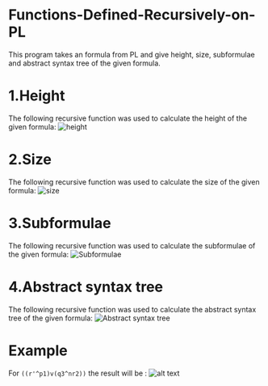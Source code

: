 # Functions-Defined-Recursively-on-PL
This program takes an formula from PL and give height, size, subformulae and abstract syntax tree of the given formula.

# 1.Height
The following recursive function was used to calculate the height of the given formula:
![height](https://scontent.fclj1-1.fna.fbcdn.net/v/t1.15752-9/121673723_363932731619816_6217927571412930643_n.png?_nc_cat=107&_nc_sid=ae9488&_nc_ohc=fxR0hsgmJVEAX8WDAyb&_nc_oc=AQmADOpv6Q8gqzA4c85kQo8PCCyESPyKnUcJUw5puyGQuWagvTIme4WU5Rs8k-WcLWI&_nc_ht=scontent.fclj1-1.fna&oh=4a28254ff8324029b0b722de052f2ac3&oe=5FAFEFEF)

# 2.Size
The following recursive function was used to calculate the size of the given formula:
![size](https://scontent.fclj1-1.fna.fbcdn.net/v/t1.15752-9/121672655_1216153988778936_5567297794546695890_n.png?_nc_cat=111&_nc_sid=ae9488&_nc_ohc=a5L7P6Hg3ekAX-PzjTH&_nc_ht=scontent.fclj1-1.fna&oh=13ee63c4d511a25173c28a4338ec8fd3&oe=5FB07BAD)

# 3.Subformulae
The following recursive function was used to calculate the subformulae of the given formula:
![Subformulae](https://scontent.fclj1-1.fna.fbcdn.net/v/t1.15752-9/121314523_1375785489419663_7007710472018070866_n.png?_nc_cat=108&_nc_sid=ae9488&_nc_ohc=aqcWe5uHwzQAX8f4bY3&_nc_ht=scontent.fclj1-1.fna&oh=0bd6061c0ccf0bf30e4ab998cd27a9d4&oe=5FB13211)

# 4.Abstract syntax tree
The following recursive function was used to calculate the abstract syntax tree of the given formula:
![Abstract syntax tree](https://scontent.fclj1-1.fna.fbcdn.net/v/t1.15752-9/121705802_1071965406601925_4378192744438928151_n.png?_nc_cat=100&_nc_sid=ae9488&_nc_ohc=1_5AdpLFvSMAX_XCXTV&_nc_ht=scontent.fclj1-1.fna&oh=2d92f0afa2f8ff345530aaf5828b6ab8&oe=5FAF4DEE)

# Example
  For   ```((r'^p1)v(q3^nr2))``` the result will be :
  ![alt text](https://scontent.fclj1-1.fna.fbcdn.net/v/t1.15752-9/121775406_345180289925481_8207310638628670752_n.png?_nc_cat=102&_nc_sid=ae9488&_nc_ohc=ZjGEoMg5Pn4AX8R8kB6&_nc_ht=scontent.fclj1-1.fna&oh=da2b51859f74079bcc241a9106b391ac&oe=5FB02145)
